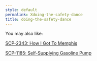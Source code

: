 ```yaml
---
style: default
permalink: Xdoing-the-safety-dance
title: doing-the-safety-dance
---
```

You may also like:

[SCP-2343: How I Got To Memphis](http://scp-wiki.net/scp-2343)

[SCP-1185: Self-Supplying Gasoline Pump](http://scp-wiki.net/scp-1185)
